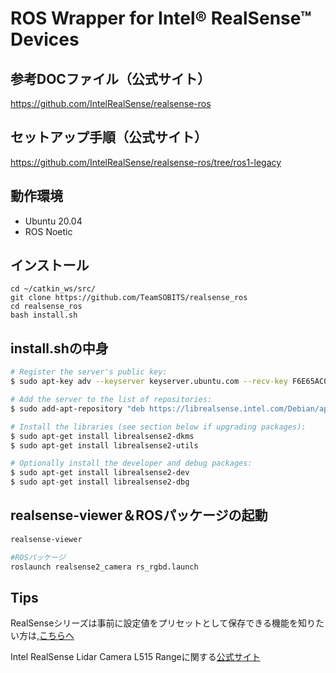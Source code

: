 # ROS Wrapper for Intel&reg; RealSense&trade; Devices

## 参考DOCファイル（公式サイト）
https://github.com/IntelRealSense/realsense-ros


## セットアップ手順（公式サイト）
https://github.com/IntelRealSense/realsense-ros/tree/ros1-legacy

## 動作環境
- Ubuntu 20.04
- ROS Noetic

## インストール
```
cd ~/catkin_ws/src/
git clone https://github.com/TeamSOBITS/realsense_ros
cd realsense_ros
bash install.sh
```

## install.shの中身

``` bash
# Register the server's public key:
$ sudo apt-key adv --keyserver keyserver.ubuntu.com --recv-key F6E65AC044F831AC80A06380C8B3A55A6F3EFCDE || sudo apt-key adv --keyserver hkp://keyserver.ubuntu.com:80 --recv-key F6E65AC044F831AC80A06380C8B3A55A6F3EFCDE

# Add the server to the list of repositories:
$ sudo add-apt-repository "deb https://librealsense.intel.com/Debian/apt-repo $(lsb_release -cs) main" -u

# Install the libraries (see section below if upgrading packages):
$ sudo apt-get install librealsense2-dkms
$ sudo apt-get install librealsense2-utils

# Optionally install the developer and debug packages:
$ sudo apt-get install librealsense2-dev
$ sudo apt-get install librealsense2-dbg
```

## realsense-viewer＆ROSパッケージの起動
``` bash
realsense-viewer
```

``` bash
#ROSパッケージ
roslaunch realsense2_camera rs_rgbd.launch
```

## Tips
RealSenseシリーズは事前に設定値をプリセットとして保存できる機能を知りたい方は,[こちらへ](https://qiita.com/porizou1/items/2d8d23e35f42206ddaa0)

Intel RealSense Lidar Camera L515 Rangeに関する[公式サイト](https://www.intelrealsense.com/optimizing-the-lidar-camera-l515-range/)

